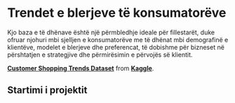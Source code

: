 # Trendet e blerjeve të konsumatorëve
Kjo baza e të dhënave është një përmbledhje ideale për fillestarët, duke ofruar njohuri mbi sjelljen e konsumatorëve me të dhënat mbi demografinë e klientëve, modelet e blerjeve dhe preferencat, të dobishme për bizneset në përshtatjen e strategjive dhe përmirësimin e përvojës së klientit.

**[Customer Shopping Trends Dataset](https://www.kaggle.com/datasets/iamsouravbanerjee/customer-shopping-trends-dataset/data)** from **[Kaggle](https://www.kaggle.com)**.

## Startimi i projektit
